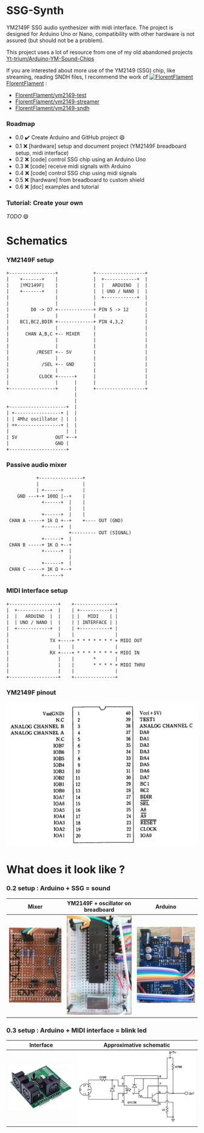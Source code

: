 # SSG-Synth
YM2149F SSG audio synthesizer with midi interface.
The project is designed for Arduino Uno or Nano, compatibility with other hardware is not assured (but should not be a problem).

This project uses a lot of resource from one of my old abandoned projects [Yt-trium/Arduino-YM-Sound-Chips](https://github.com/Yt-trium/Arduino-YM-Sound-Chips)

If you are interested about more use of the YM2149 (SSG) chip, like streaming, reading SNDH files, I recommend the work of [![FlorentFlament](https://avatars2.githubusercontent.com/u/6681007?s=20&v=4) FlorentFlament](https://github.com/FlorentFlament) :
* [FlorentFlament/ym2149-test](https://github.com/FlorentFlament/ym2149-test)
* [FlorentFlament/ym2149-streamer](https://github.com/FlorentFlament/ym2149-streamer)
* [FlorentFlament/ym2149-sndh](https://github.com/FlorentFlament/ym2149-sndh)


### Roadmap
* 0.0 :heavy_check_mark: Create Arduino and GitHub project :smile:
* 0.1 :x: [hardware] setup and document project (YM2149F breadboard setup, midi interface)
* 0.2 :x: [code] control SSG chip using an Arduino Uno
* 0.3 :x: [code] receive midi signals with Arduino
* 0.4 :x: [code] control SSG chip using midi signals
* 0.5 :x: [hardware] from breadboard to custom shield
* 0.6 :x: [doc] examples and tutorial


### Tutorial: Create your own
*TODO* :smile:


# Schematics
### YM2149F setup
```
+-----------------+             +------------------+
|    +-------+    |             |  +------------+  |
|    |YM2149F|    |             |  |   ARDUINO  |  |
|    +-------+    |             |  | UNO / NANO |  |
|                 |             |  +------------+  |
|                 |             |                  |
|        D0 -> D7 +-------------+ PIN 5 -> 12      |
|                 |             |                  |
|    BC1,BC2,BDIR +-------------+ PIN 4,3,2        |
|                 |             |                  |
|      CHAN A,B,C +-- MIXER     |                  |
|                 |             |                  |
|                 |             |                  |
|          /RESET +-- 5V        |                  |
|                 |             |                  |
|            /SEL +-- GND       |                  |
|                 |             |                  |
|           CLOCK +------+      |                  |
|                 |      |      |                  |
+-----------------+      |      +------------------+
                         |
                         |
+---------------------+  |
| +-----------------+ |  |
| | 4Mhz oscillator | |  |
| ++----------------+ |  |
|                     |  |
| 5V              OUT +--+
|                 GND |
+---------------------+
```

### Passive audio mixer
```
           +----------------+
           |                |
           | +------+       |
    GND ---+-+ 100Ω |--+    |
             +------+  |    |
                       |    |
             +------+  |    |
 CHAN A -----+ 1k Ω +--+    +---- OUT (GND)
             +------+  |
                       +--------- OUT (SIGNAL)
             +------+  |
 CHAN B -----+ 1K Ω +--+
             +------+  |
                       |
             +------+  |
 CHAN C -----+ 1K Ω +--+
             +------+
```

### MIDI Interface setup
```
+------------------+    +---------------+
|  +------------+  |    | +-----------+ |
|  |   ARDUINO  |  |    | |   MIDI    | |
|  | UNO / NANO |  |    | | INTERFACE | |
|  +------------+  |    | +-----------+ |
|                  |    |               |
|               TX +----+ * * * * * * * + MIDI OUT
|                  |    |               |
|               RX +----+ * * * * * * * + MIDI IN
|                  |    |       *       |
|                  |    |       * * * * + MIDI THRU
|                  |    |               |
+------------------+    +---------------+
```

### YM2149F pinout
![](doc/media/pin_layout.png)


# What does it look like ?
### 0.2 setup : Arduino + SSG = sound
Mixer | YM2149F + oscillator on breadboard | Arduino
--- | --- | ---
| ![](doc/media/mixer_0_2.png) | ![](doc/media/YM2149F_0_2.png) | ![](doc/media/arduino_0_2.png) |

### 0.3 setup : Arduino + MIDI interface = blink led
Interface | Approximative schematic
--- | ---
| ![](doc/media/midi_interface.png) | ![](doc/media/midi_interface_schematic.png) |
